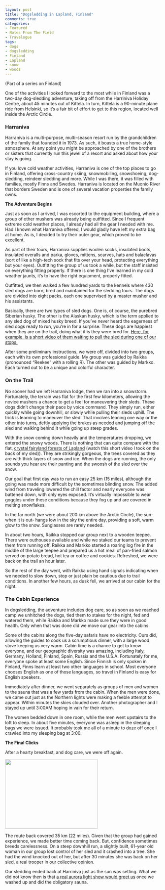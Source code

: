 ```yaml
---
layout: post
title: "Dogsledding in Lapland, Finland"
comments: true
categories:
- Featured
- Notes From The Field
- Travelogue
tags:
- dogs
- dogsledding
- Finland
- Lapland
- snow
- woods
---
```

(Part of a series on Finland)

One of the activities I looked forward to the most while in Finland was a two-day dog-sledding adventure, taking off from the Harriniva Holiday Centre, about 45 minutes out of Kittela. In turn, Kittela is a 90-minute plane ride from Helsinki, so it’s a fair bit of effort to get to this region, located well inside the Arctic Circle.
<h3>Harraniva</h3>
Harraniva is a multi-purpose, multi-season resort run by the grandchildren of the family that founded it in 1973. As such, it boasts a true home-style atmosphere. At any point you might be approached by one of the brothers or sisters that currently run this jewel of a resort and asked about how your stay is going.

If you love cold weather activities, Harraniva is one of the top places to go in Finland, offering cross-country skiing, snowmobiling, snowshoeing, dog-sledding, reindeer sledding and more. While I was there, it was filled with families, mostly Finns and Swedes. Harraniva is located on the Muonio River that borders Sweden and is one of several vacation properties the family owns.

<strong>The Adventure Begins</strong>

Just as soon as I arrived, I was escorted to the equipment building, where a group of other mushers was already being outfitted. Since I frequent extreme cold weather places, I already had all the gear I needed with me. Had I known what Harraniva offered, I would gladly have left my extra bag at home. As is, I decided to try their outer gear, which proved to be excellent.

As part of their tours, Harraniva supplies woolen socks, insulated boots, insulated overalls and parka, gloves, mittens, scarves, hats and balaclavas (sort of like a high-tech sock that fits over your head, protecting everything but your eyes). Outfitting the group of us took a while, but the staff insisted on everything fitting properly. If there is one thing I’ve learned in my cold weather jaunts, it’s to have the right equipment, properly fitted.

Outfitted, we then walked a few hundred yards to the kennels where 430 sled dogs are born, bred and maintained for the sledding tours. The dogs are divided into eight packs, each one supervised by a master musher and his assistants.

Basically, there are two types of sled dogs. One is, of course, the purebred Siberian husky. The other is the Alaskan husky, which is the term applied to any sled dog of mixed husky breed. If you’ve never heard the eagerness of sled dogs ready to run, you’re in for a surprise. These dogs are happiest when they are on the trail, doing what it is they were bred for. <a href="http://youtu.be/DgxPo4uYJUk">Here, for example, is a short video of them waiting to pull the sled during one of our stops.</a>

After some preliminary instructions, we were off, divided into two groups, each with its own professional guide. My group was guided by Raikka (pronounced “Reekee” with a rolling R). The other was guided by Markko. Each turned out to be a unique and colorful character.
<h3>On the Trail</h3>
No sooner had we left Harraniva lodge, then we ran into a snowstorm. Fortunately, the terrain was flat for the first few kilometers, allowing the novice mushers a chance to get a feel for maneuvering their sleds. These dogs didn’t change their pace by voice command. They simply run, either quickly while going downhill, or slowly while pulling their sleds uphill. The trick is learning to maneuver the sled. That involves leaning one way or the other into turns, deftly applying the brakes as needed and jumping off the sled and walking behind it while going up steep grades.

With the snow coming down heavily and the temperatures dropping, we entered the snowy woods. There is nothing that can quite compare with the flat, <a href="http://youtu.be/i3hWGuPZB0s">crystal fairyland forests of Lapland</a> (watch this short video I took on the back of my sled)). They are strikingly gorgeous, the trees covered as they are with thick layers of snow and ice. When the dogs are running, the only sounds you hear are their panting and the swoosh of the sled over the snow.

Our goal that first day was to run an easy 25 km (15 miles), although the going was made more difficult by the sometimes blinding snow. The added wind from traveling lowered the chill factor and nearly everyone was battened down, with only eyes exposed. It’s virtually impossible to wear goggles under these conditions because they fog up and are covered in melting snowflakes.

In the far north (we were about 200 km above the Arctic Circle), the sun- when it is out- hangs low in the sky the entire day, providing a soft, warm glow to the snow. Sunglasses are rarely needed.

In about two hours, Raikka stopped our group next to a wooden teepee. There were outhouses available and while we staked our teams to prevent them from running off, Raikka and Markko started a roaring log fire in the middle of the large teepee and prepared us a hot meal of pan-fried salmon served on potato bread, hot tea or coffee and cookies. Refreshed, we were back on the trail an hour later.

So the rest of the day went, with Raikka using hand signals indicating when we needed to slow down, stop or just plain be cautious due to trail conditions. In another few hours, as dusk fell, we arrived at our cabin for the night.
<h3>The Cabin Experience</h3>
In dogsledding, the adventure includes dog care, so as soon as we reached camp we unhitched the dogs, tied them to stakes for the night, fed and watered them, while Raikka and Markko made sure they were in good health. Only when that was done did we move our gear into the cabins.

Some of the cabins along the five-day safaris have no electricity. Ours did, allowing the guides to cook us a scrumptious dinner, with a large wood stove keeping us very warm. Cabin time is a chance to get to know everyone, and our geographic diversity was amazing, including Italy, Germany, Holland, Finland, Spain, Russia and the U.S.A. Fortunately for me, everyone spoke at least some English. Since Finnish is only spoken in Finland, Finns learn at least two other languages in school. Most everyone chooses English as one of those languages, so travel in Finland is easy for English speakers.

Immediately after dinner, we went separately as groups of men and women to the sauna that was a few yards from the cabin. When the men were done, we came out just as the Northern lights were making a feeble attempt to appear. Within minutes the skies clouded over. Another photographer and I stayed up until 3:00AM hoping in vain for their return.

The women bedded down in one room, while the men went upstairs to the loft to sleep. In about five minutes, everyone was asleep in the sleeping bags we were issued. It probably took me all of a minute to doze off once I crawled into my sleeping bag at 3:00.

<strong>The Final Clicks</strong>

After a hearty breakfast, and dog care, we were off again.

<a href="http://blog.lesterpickerphoto.com/wp-content/uploads/2012/02/A0017831.jpg"><img class="size-medium wp-image-1992" title="A0017831" src="http://blog.lesterpickerphoto.com/wp-content/uploads/2012/02/A0017831-300x225.jpg" alt="" width="300" height="225" /></a>

The route back covered 35 km (22 miles). Given that the group had gained experience, we made better time coming back. But, confidence sometimes breeds carelessness. On a steep downhill run, a slightly built, 61-year old woman in our group lost control of her sled and it crashed into a tree. She had the wind knocked out of her, but after 30 minutes she was back on her sled, a real trooper in our collective opinion.

Our sledding ended back at Harriniva just as the sun was setting. What we did not know then is that <a href="http://blog.lesterpickerphoto.com/2012/02/19/northern-lights/">a real aurora light show would greet us</a> once we washed up and did the obligatory sauna.